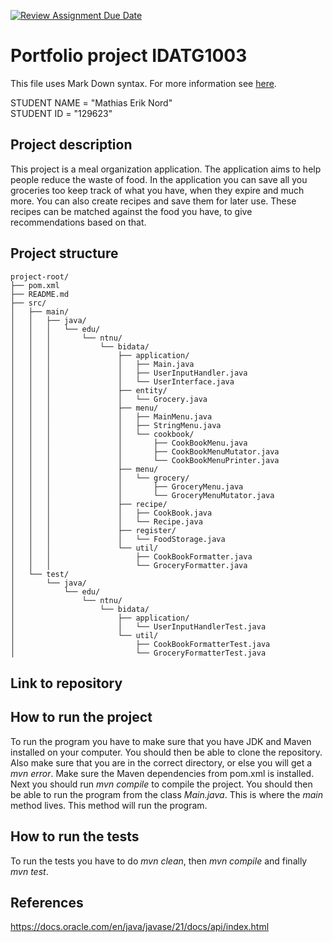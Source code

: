 [![Review Assignment Due Date](https://classroom.github.com/assets/deadline-readme-button-22041afd0340ce965d47ae6ef1cefeee28c7c493a6346c4f15d667ab976d596c.svg)](https://classroom.github.com/a/RyiBKJgD)
# Portfolio project IDATG1003
This file uses Mark Down syntax. For more information see [here](https://www.markdownguide.org/basic-syntax/).

[//]: # (TODO: Fill inn your name and student ID)

STUDENT NAME = "Mathias Erik Nord"  
STUDENT ID = "129623"

## Project description

[//]: # (TODO: Write a short description of your project/product here.)
This project is a meal organization application. The application aims to help people reduce the waste of food. In the application you can save all you groceries too keep track of what you have, when they expire and much more. You can also create recipes and save them for later use. These recipes can be matched against the food you have, to give recommendations based on that.

## Project structure

[//]: # (TODO: Describe the structure of your project here. How have you used packages in your structure. Where are all sourcefiles stored. Where are all JUnit-test classes stored. etc.)
```
project-root/
├── pom.xml
├── README.md
├── src/
│   ├── main/
│   │   ├── java/
│   │   │   └── edu/
│   │   │       └── ntnu/
│   │   │           └── bidata/
│   │   │               ├── application/
│   │   │               │   ├── Main.java
│   │   │               │   ├── UserInputHandler.java
│   │   │               │   └── UserInterface.java
│   │   │               ├── entity/
│   │   │               │   └── Grocery.java
│   │   │               ├── menu/
│   │   │               │   ├── MainMenu.java
│   │   │               │   ├── StringMenu.java
│   │   │               │   └── cookbook/
│   │   │               │       ├── CookBookMenu.java
│   │   │               │       ├── CookBookMenuMutator.java
│   │   │               │       └── CookBookMenuPrinter.java
│   │   │               ├── menu/
│   │   │               │   └── grocery/
│   │   │               │       ├── GroceryMenu.java
│   │   │               │       └── GroceryMenuMutator.java
│   │   │               ├── recipe/
│   │   │               │   ├── CookBook.java
│   │   │               │   └── Recipe.java
│   │   │               ├── register/
│   │   │               │   └── FoodStorage.java
│   │   │               └── util/
│   │   │                   ├── CookBookFormatter.java
│   │   │                   └── GroceryFormatter.java
│   └── test/
│       └── java/
│           └── edu/
│               └── ntnu/
│                   └── bidata/
│                       ├── application/
│                       │   └── UserInputHandlerTest.java
│                       └── util/
│                           ├── CookBookFormatterTest.java
│                           └── GroceryFormatterTest.java
```
## Link to repository

[//]: # (TODO: Include a link to your GitHub repository here.)

## How to run the project

[//]: # (TODO: Describe how to run your project here. What is the main class? What is the main method?
What is the input and output of the program? What is the expected behaviour of the program?)

To run the program you have to make sure that you have JDK and Maven installed on your computer. You should then be able to clone the repository. Also make sure that you are in the correct directory, or else you will get a _mvn error_. Make sure the Maven dependencies from pom.xml is installed. Next you should run _mvn compile_ to compile the project. You should then be able to run the program from the class _Main.java_. This is where the _main_ method lives. This method will run the program.

## How to run the tests

[//]: # (TODO: Describe how to run the tests here.)
To run the tests you have to do _mvn clean_, then _mvn compile_ and finally _mvn test_.

## References

[//]: # (TODO: Include references here, if any. For example, if you have used code from the course book, include a reference to the chapter.
Or if you have used code from a website or other source, include a link to the source.)

https://docs.oracle.com/en/java/javase/21/docs/api/index.html
